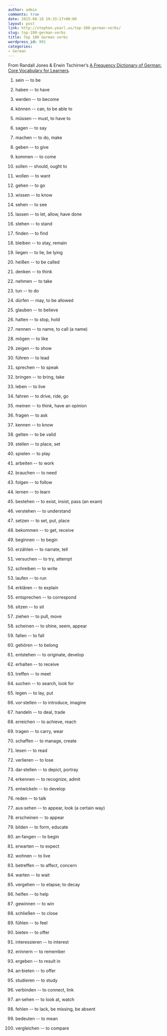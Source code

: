 ```yaml
---
author: admin
comments: true
date: 2015-08-10 19:33:17+00:00
layout: post
link: http://stephen.yearl.us/top-100-german-verbs/
slug: top-100-german-verbs
title: Top 100 German verbs
wordpress_id: 991
categories:
- German
---
```


From Randall Jones & Erwin Tschirner’s [A Frequency Dictionary of German: Core Vocabulary for Learners](http://www.amazon.com/Frequency-Dictionary-German-Vocabulary-Dictionaries/dp/0415316332). 

1. sein    --    to be
2. haben    --    to have
3. werden    --    to become
4. können    --    can, to be able to
5. müssen    --    must, to have to
6. sagen    --    to say
7. machen    --    to do, make
8. geben    --    to give
9. kommen    --    to come
10. sollen    --    should, ought to

11. wollen    --    to want
12. gehen    --    to go
13. wissen    --    to know
14. sehen    --    to see
15. lassen    --    to let, allow, have done
16. stehen    --    to stand
17. finden    --    to find
18. bleiben    --    to stay, remain
19. liegen    --    to lie, be lying
20. heißen    --    to be called

21. denken    --    to think
22. nehmen    --    to take
23. tun     --    to do
24. dürfen    --    may, to be allowed
25. glauben    --    to believe
26. halten    --    to stop, hold
27. nennen    --    to name, to call (a name)
28. mögen    --    to like
29. zeigen    --    to show
30. führen    --    to lead

31. sprechen    --    to speak
32. bringen    --    to bring, take
33. leben    --    to live
34. fahren    --    to drive, ride, go
35. meinen    --    to think, have an opinion
36. fragen    --    to ask
37. kennen    --    to know
38. gelten    --    to be valid
39. stellen    --    to place, set
40. spielen    --    to play

41. arbeiten    --    to work
42. brauchen    --    to need
43. folgen    --    to follow
44. lernen    --    to learn
45. bestehen    --    to exist, insist, pass (an exam)
46. verstehen    --    to understand
47. setzen    --    to set, put, place
48. bekommen    --    to get, receive
49. beginnen    --    to begin
50. erzählen    --    to narrate, tell

51. versuchen    --    to try, attempt
52. schreiben    --    to write
53. laufen    --     to run
54. erklären    --    to explain
55. entsprechen    --    to correspond
56. sitzen    --    to sit
57. ziehen    --    to pull, move
58. scheinen    --    to shine, seem, appear
59. fallen    --    to fall
60. gehören    --    to belong

61. entstehen    --    to originate, develop
62. erhalten    --    to receive
63. treffen    --    to meet
64. suchen    --    to search, look for
65. legen    --    to lay, put
66. vor·stellen    --    to introduce, imagine
67. handeln    --    to deal, trade
68. erreichen    --    to achieve, reach
69. tragen    --    to carry, wear
70. schaffen    --    to manage, create

71. lesen    --    to read
72. verlieren    --    to lose
73. dar·stellen    --    to depict, portray
74. erkennen    --    to recognize, admit
75. entwickeln    -- to develop
76. reden    --    to talk
77. aus·sehen    --    to appear, look (a certain way)
78. erscheinen    --    to appear
79. bilden    --    to form, educate
80. an·fangen    --    to begin

81. erwarten    --    to expect
82. wohnen    --    to live
83. betreffen    --    to affect, concern
84. warten    --    to wait
85. vergehen    --    to elapse; to decay
86. helfen    --    to help
87. gewinnen    --    to win
88. schließen    --    to close
89. fühlen    --    to feel
90. bieten    --    to offer

91. interessieren    --    to interest
92. erinnern    --    to remember
93. ergeben    --    to result in
94. an·bieten    --    to offer
95. studieren    --    to study
96. verbinden    --    to connect, link
97. an·sehen    --    to look at, watch
98. fehlen    --    to lack, be missing, be absent
99. bedeuten    --    to mean
100. vergleichen    --    to compare
